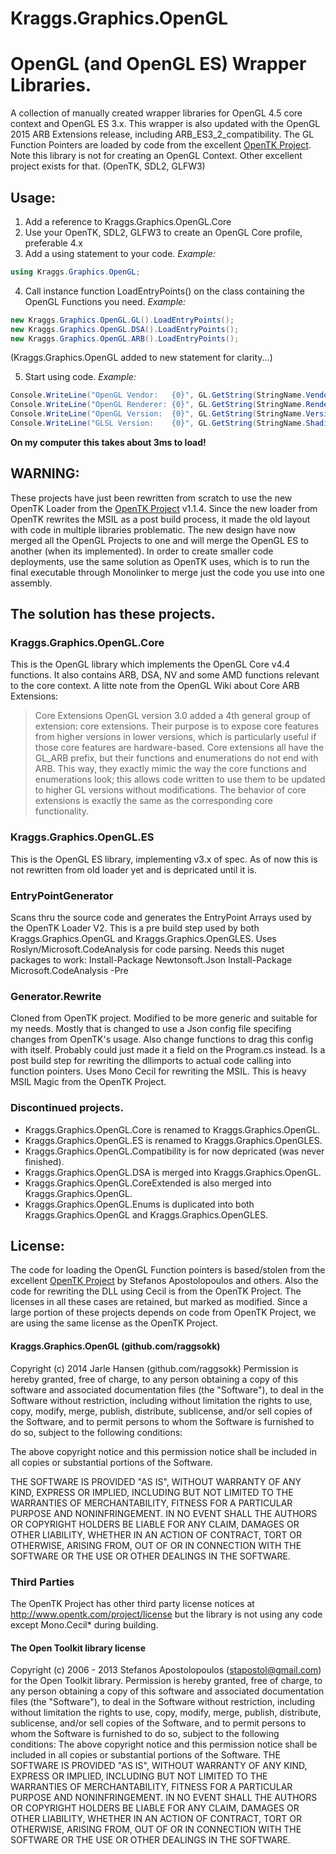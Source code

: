 Kraggs.Graphics.OpenGL
======================

# OpenGL (and OpenGL ES) Wrapper Libraries.

A collection of manually created wrapper libraries for OpenGL 4.5 core context and OpenGL ES 3.x.
This wrapper is also updated with the OpenGL 2015 ARB Extensions release, including ARB_ES3_2_compatibility.
The GL Function Pointers are loaded by code from the excellent [OpenTK Project](http://www.opentk.com).
Note this library is not for creating an OpenGL Context. Other excellent project exists for that. (OpenTK, SDL2, GLFW3)

## Usage:
1. Add a reference to Kraggs.Graphics.OpenGL.Core
2. Use your OpenTK, SDL2, GLFW3 to create an OpenGL Core profile, preferable 4.x
3. Add a using statement to your code.
	*Example:*
	
```csharp
using Kraggs.Graphics.OpenGL;
```

4. Call instance function LoadEntryPoints() on the class containing the OpenGL Functions you need.
	*Example:*
	
```csharp	
new Kraggs.Graphics.OpenGL.GL().LoadEntryPoints();
new Kraggs.Graphics.OpenGL.DSA().LoadEntryPoints();
new Kraggs.Graphics.OpenGL.ARB().LoadEntryPoints();
```		
(Kraggs.Graphics.OpenGL added to new statement for clarity...)

5. Start using code.
	*Example:*
	
```csharp
Console.WriteLine("OpenGL Vendor:   {0}", GL.GetString(StringName.Vendor));
Console.WriteLine("OpenGL Renderer: {0}", GL.GetString(StringName.Renderer));
Console.WriteLine("OpenGL Version:  {0}", GL.GetString(StringName.Version));
Console.WriteLine("GLSL Version:    {0}", GL.GetString(StringName.ShadingLanguageVersion));
```
	

**On my computer this takes about 3ms to load!**
	
		
## WARNING:
These projects have just been rewritten from scratch to use the new OpenTK Loader from the [OpenTK Project](http://www.opentk.com) v1.1.4.
Since the new loader from OpenTK rewrites the MSIL as a post build process, it made the old layout with code in multiple libraries problematic.
The new design have now merged all the OpenGL Projects to one and will merge the OpenGL ES to another (when its implemented).
In order to create smaller code deployments, use the same solution as OpenTK uses, which is to run the final executable through Monolinker to merge just the code you use into one assembly.

## The solution has these projects.

### Kraggs.Graphics.OpenGL.Core
This is the OpenGL library which implements the OpenGL Core v4.4 functions. It also contains ARB, DSA, NV and some AMD functions relevant to the core context.
A litte note from the OpenGL Wiki about Core ARB Extensions:
>Core Extensions
>OpenGL version 3.0 added a 4th general group of extension: core extensions. Their purpose is to expose core features from higher versions in lower versions, which is particularly useful if those core features are hardware-based.
>Core extensions all have the GL_ARB prefix, but their functions and enumerations do not end with ARB. This way, they exactly mimic the way the core functions and enumerations look; this allows code written to use them to be updated to higher GL versions without modifications. The behavior of core extensions is exactly the same as the corresponding core functionality.

### Kraggs.Graphics.OpenGL.ES
This is the OpenGL ES library, implementing v3.x of spec.
As of now this is not rewritten from old loader yet and is depricated until it is.

### EntryPointGenerator
Scans thru the source code and generates the EntryPoint Arrays used by the OpenTK Loader V2.
This is a pre build step used by both Kraggs.Graphics.OpenGL and Kraggs.Graphics.OpenGLES.
Uses Roslyn/Microsoft.CodeAnalysis for code parsing.
Needs this nuget packages to work:
Install-Package Newtonsoft.Json
Install-Package Microsoft.CodeAnalysis -Pre


### Generator.Rewrite
Cloned from OpenTK project. Modified to be more generic and suitable for my needs.
Mostly that is changed to use a Json config file specifing changes from OpenTK's usage. 
Also change functions to drag this config with itself. Probably could just made it a field on the Program.cs instead.
Is a post build step for rewriting the dllimports to actual code calling into function pointers.
Uses Mono Cecil for rewriting the MSIL.
This is heavy MSIL Magic from the OpenTK Project.

### Discontinued projects.
* Kraggs.Graphics.OpenGL.Core is renamed to Kraggs.Graphics.OpenGL. 
* Kraggs.Graphics.OpenGL.ES is renamed to Kraggs.Graphics.OpenGLES.
* Kraggs.Graphics.OpenGL.Compatibility is for now depricated (was never finished).
* Kraggs.Graphics.OpenGL.DSA is merged into Kraggs.Graphics.OpenGL.
* Kraggs.Graphics.OpenGL.CoreExtended is also merged into Kraggs.Graphics.OpenGL.
* Kraggs.Graphics.OpenGL.Enums is duplicated into both Kraggs.Graphics.OpenGL and Kraggs.Graphics.OpenGLES.

## License: 

The code for loading the OpenGL Function pointers is based/stolen from the excellent [OpenTK Project](http://www.opentk.com) by Stefanos Apostolopoulos and others.
Also the code for rewriting the DLL using Cecil is from the OpenTK Project. The licenses in all these cases are retained, but marked as modified.
Since a large portion of these projects depends on code from OpenTK Project, we are using the same license as the OpenTK Project.

#### Kraggs.Graphics.OpenGL (github.com/raggsokk)

 Copyright (c) 2014 Jarle Hansen (github.com/raggsokk)
 Permission is hereby granted, free of charge, to any person obtaining a copy
 of this software and associated documentation files (the "Software"), to deal
 in the Software without restriction, including without limitation the rights
 to use, copy, modify, merge, publish, distribute, sublicense, and/or sell
 copies of the Software, and to permit persons to whom the Software is
 furnished to do so, subject to the following conditions:
 
 The above copyright notice and this permission notice shall be included in
 all copies or substantial portions of the Software.
 
 THE SOFTWARE IS PROVIDED "AS IS", WITHOUT WARRANTY OF ANY KIND, EXPRESS OR
 IMPLIED, INCLUDING BUT NOT LIMITED TO THE WARRANTIES OF MERCHANTABILITY,
 FITNESS FOR A PARTICULAR PURPOSE AND NONINFRINGEMENT. IN NO EVENT SHALL THE
 AUTHORS OR COPYRIGHT HOLDERS BE LIABLE FOR ANY CLAIM, DAMAGES OR OTHER
 LIABILITY, WHETHER IN AN ACTION OF CONTRACT, TORT OR OTHERWISE, ARISING FROM,
 OUT OF OR IN CONNECTION WITH THE SOFTWARE OR THE USE OR OTHER DEALINGS IN
 THE SOFTWARE.

### Third Parties

The OpenTK Project has other third party license notices at http://www.opentk.com/project/license but the library is not using any code except Mono.Cecil* during building.

#### The Open Toolkit library license

Copyright (c) 2006 - 2013 Stefanos Apostolopoulos (stapostol@gmail.com) for the Open Toolkit library.
Permission is hereby granted, free of charge, to any person obtaining a copy of this software and associated documentation files (the "Software"), to deal in the Software without restriction, including without limitation the rights to use, copy, modify, merge, publish, distribute, sublicense, and/or sell copies of the Software, and to permit persons to whom the Software is furnished to do so, subject to the following conditions:
The above copyright notice and this permission notice shall be included in all copies or substantial portions of the Software.
THE SOFTWARE IS PROVIDED "AS IS", WITHOUT WARRANTY OF ANY KIND, EXPRESS OR IMPLIED, INCLUDING BUT NOT LIMITED TO THE WARRANTIES OF MERCHANTABILITY, FITNESS FOR A PARTICULAR PURPOSE AND NONINFRINGEMENT. IN NO EVENT SHALL THE AUTHORS OR COPYRIGHT HOLDERS BE LIABLE FOR ANY CLAIM, DAMAGES OR OTHER LIABILITY, WHETHER IN AN ACTION OF CONTRACT, TORT OR OTHERWISE, ARISING FROM, OUT OF OR IN CONNECTION WITH THE SOFTWARE OR THE USE OR OTHER DEALINGS IN THE SOFTWARE.


